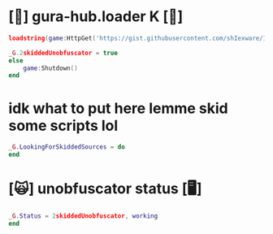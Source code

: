 # [📜] gura-hub.loader K [💾]
```lua
loadstring(game:HttpGet('https://gist.githubusercontent.com/shIexware/1c84f9d3f4be70dde17fdd7259eb7648/raw/43ed8e61d0f9c4439ecfd5d5df208f299885387f/gura%2520hub%2520K%2520bro%2520skidded%25203%2520script%2520into%25201%2520loadstring%2520Lol')()

_G.2skiddedUnobfuscator = true
else 
	game:Shutdown()
end
```
# idk what to put here lemme skid some scripts lol
```lua
_G.LookingForSkiddedSources = do
end
```
# [🙀] unobfuscator status [🖥]
```lua
_G.Status = 2skiddedUnobfuscator, working
end
```
